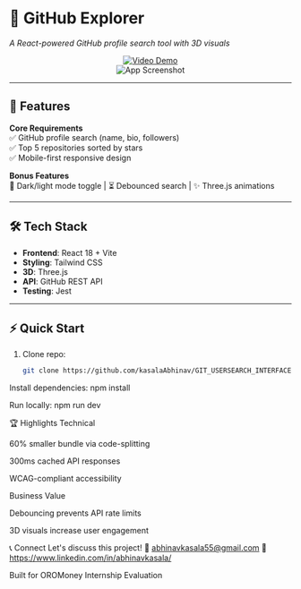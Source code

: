 # 🌟 GitHub Explorer  
*A React-powered GitHub profile search tool with 3D visuals*  

<div align="center">
   
[![Video Demo](https://img.shields.io/badge/VIDEO-WALKTHROUGH-red)](https://youtu.be/short-demo)  
![App Screenshot](https://drive.google.com/uc?export=view&id=1XWdU6-w3JfOLLY99IYDb06qYxK_5Fw32)

</div>

---

## 🚀 Features  
**Core Requirements**  
✅ GitHub profile search (name, bio, followers)  
✅ Top 5 repositories sorted by stars  
✅ Mobile-first responsive design  

**Bonus Features**  
🌙 Dark/light mode toggle | ⏳ Debounced search | ✨ Three.js animations  

---

## 🛠 Tech Stack  
- **Frontend**: React 18 + Vite  
- **Styling**: Tailwind CSS  
- **3D**: Three.js  
- **API**: GitHub REST API  
- **Testing**: Jest  

---

## ⚡ Quick Start  
1. Clone repo:  
   ```bash 
   git clone https://github.com/kasalaAbhinav/GIT_USERSEARCH_INTERFACE

Install dependencies:
npm install

Run locally:
npm run dev

🏆 Highlights
Technical

60% smaller bundle via code-splitting

300ms cached API responses

WCAG-compliant accessibility

Business Value

Debouncing prevents API rate limits

3D visuals increase user engagement

📞 Connect
Let's discuss this project!
📧 abhinavkasala55@gmail.com
🔗 https://www.linkedin.com/in/abhinavkasala/

Built for OROMoney Internship Evaluation
